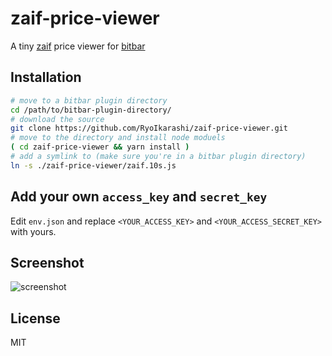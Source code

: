 # zaif-price-viewer
A tiny [zaif](https://zaif.jp) price viewer for [bitbar](https://getbitbar.com/)

## Installation

```bash
# move to a bitbar plugin directory
cd /path/to/bitbar-plugin-directory/
# download the source
git clone https://github.com/RyoIkarashi/zaif-price-viewer.git
# move to the directory and install node moduels
( cd zaif-price-viewer && yarn install )
# add a symlink to (make sure you're in a bitbar plugin directory)
ln -s ./zaif-price-viewer/zaif.10s.js
```

## Add your own `access_key` and `secret_key`

Edit `env.json` and replace `<YOUR_ACCESS_KEY>` and `<YOUR_ACCESS_SECRET_KEY>` with yours.

## Screenshot
![screenshot](https://user-images.githubusercontent.com/5750408/32332763-a55c8a28-c029-11e7-9e18-ed9308c7fc3d.png)

## License
MIT
